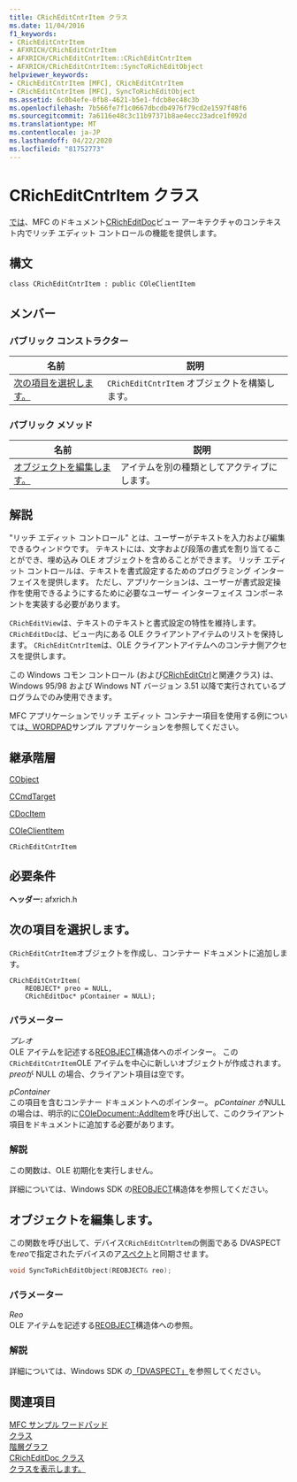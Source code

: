 ```yaml
---
title: CRichEditCntrItem クラス
ms.date: 11/04/2016
f1_keywords:
- CRichEditCntrItem
- AFXRICH/CRichEditCntrItem
- AFXRICH/CRichEditCntrItem::CRichEditCntrItem
- AFXRICH/CRichEditCntrItem::SyncToRichEditObject
helpviewer_keywords:
- CRichEditCntrItem [MFC], CRichEditCntrItem
- CRichEditCntrItem [MFC], SyncToRichEditObject
ms.assetid: 6c0b4efe-0fb8-4621-b5e1-fdcb8ec48c3b
ms.openlocfilehash: 7b566fe7f1c0667dbcdb4976f79cd2e1597f48f6
ms.sourcegitcommit: 7a6116e48c3c11b97371b8ae4ecc23adce1f092d
ms.translationtype: MT
ms.contentlocale: ja-JP
ms.lasthandoff: 04/22/2020
ms.locfileid: "81752773"
---
```

# <a name="cricheditcntritem-class"></a>CRichEditCntrItem クラス

[では](../../mfc/reference/cricheditview-class.md)、MFC のドキュメント[CRichEditDoc](../../mfc/reference/cricheditdoc-class.md)ビュー アーキテクチャのコンテキスト内でリッチ エディット コントロールの機能を提供します。

## <a name="syntax"></a>構文

```
class CRichEditCntrItem : public COleClientItem
```

## <a name="members"></a>メンバー

### <a name="public-constructors"></a>パブリック コンストラクター

|名前|説明|
|----------|-----------------|
|[次の項目を選択します。](#cricheditcntritem)|`CRichEditCntrItem` オブジェクトを構築します。|

### <a name="public-methods"></a>パブリック メソッド

|名前|説明|
|----------|-----------------|
|[オブジェクトを編集します。](#synctoricheditobject)|アイテムを別の種類としてアクティブにします。|

## <a name="remarks"></a>解説

"リッチ エディット コントロール" とは、ユーザーがテキストを入力および編集できるウィンドウです。 テキストには、文字および段落の書式を割り当てることができ、埋め込み OLE オブジェクトを含めることができます。 リッチ エディット コントロールは、テキストを書式設定するためのプログラミング インターフェイスを提供します。 ただし、アプリケーションは、ユーザーが書式設定操作を使用できるようにするために必要なユーザー インターフェイス コンポーネントを実装する必要があります。

`CRichEditView`は、テキストのテキストと書式設定の特性を維持します。 `CRichEditDoc`は、ビュー内にある OLE クライアントアイテムのリストを保持します。 `CRichEditCntrItem`は、OLE クライアントアイテムへのコンテナ側アクセスを提供します。

この Windows コモン コントロール (および[CRichEditCtrl](../../mfc/reference/cricheditctrl-class.md)と関連クラス) は、Windows 95/98 および Windows NT バージョン 3.51 以降で実行されているプログラムでのみ使用できます。

MFC アプリケーションでリッチ エディット コンテナー項目を使用する例については[、WORDPAD](../../overview/visual-cpp-samples.md)サンプル アプリケーションを参照してください。

## <a name="inheritance-hierarchy"></a>継承階層

[CObject](../../mfc/reference/cobject-class.md)

[CCmdTarget](../../mfc/reference/ccmdtarget-class.md)

[CDocItem](../../mfc/reference/cdocitem-class.md)

[COleClientItem](../../mfc/reference/coleclientitem-class.md)

`CRichEditCntrItem`

## <a name="requirements"></a>必要条件

**ヘッダー:** afxrich.h

## <a name="cricheditcntritemcricheditcntritem"></a><a name="cricheditcntritem"></a>次の項目を選択します。

`CRichEditCntrItem`オブジェクトを作成し、コンテナー ドキュメントに追加します。

```
CRichEditCntrItem(
    REOBJECT* preo = NULL,
    CRichEditDoc* pContainer = NULL);
```

### <a name="parameters"></a>パラメーター

*プレオ*<br/>
OLE アイテムを記述する[REOBJECT](/windows/win32/api/richole/ns-richole-reobject)構造体へのポインター。 この`CRichEditCntrItem`OLE アイテムを中心に新しいオブジェクトが作成されます。 *preo*が NULL の場合、クライアント項目は空です。

*pContainer*<br/>
この項目を含むコンテナー ドキュメントへのポインター。 *pContainer が*NULL の場合は、明示的に[COleDocument::AddItem](../../mfc/reference/coledocument-class.md#additem)を呼び出して、このクライアント項目をドキュメントに追加する必要があります。

### <a name="remarks"></a>解説

この関数は、OLE 初期化を実行しません。

詳細については、Windows SDK の[REOBJECT](/windows/win32/api/richole/ns-richole-reobject)構造体を参照してください。

## <a name="cricheditcntritemsynctoricheditobject"></a><a name="synctoricheditobject"></a>オブジェクトを編集します。

この関数を呼び出して、デバイス`CRichEditCntrltem`の側面である DVASPECT を*reo*で指定されたデバイスのア[スペクト](/windows/win32/api/wtypes/ne-wtypes-dvaspect)と同期させます。

```cpp
void SyncToRichEditObject(REOBJECT& reo);
```

### <a name="parameters"></a>パラメーター

*Reo*<br/>
OLE アイテムを記述する[REOBJECT](/windows/win32/api/richole/ns-richole-reobject)構造体への参照。

### <a name="remarks"></a>解説

詳細については、Windows SDK の[「DVASPECT」](/windows/win32/api/wtypes/ne-wtypes-dvaspect)を参照してください。

## <a name="see-also"></a>関連項目

[MFC サンプル ワードパッド](../../overview/visual-cpp-samples.md)<br/>
[クラス](../../mfc/reference/coleclientitem-class.md)<br/>
[階層グラフ](../../mfc/hierarchy-chart.md)<br/>
[CRichEditDoc クラス](../../mfc/reference/cricheditdoc-class.md)<br/>
[クラスを表示します。](../../mfc/reference/cricheditview-class.md)
